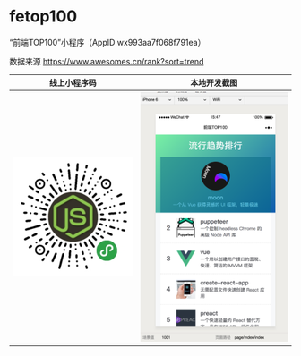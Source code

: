 # fetop100

“前端TOP100”小程序（AppID wx993aa7f068f791ea）

数据来源 https://www.awesomes.cn/rank?sort=trend

线上小程序码 | 本地开发截图
--- | ---
<img src="wacode.jpg" alt="线上小程序码"> | <img width="320" src="screenshot.png" alt="本地开发截图">|
